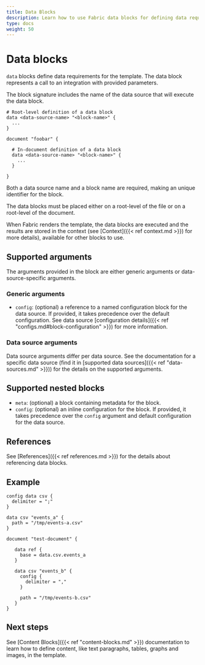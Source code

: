 ```yaml
---
title: Data Blocks
description: Learn how to use Fabric data blocks for defining data requirements for the templates.
type: docs
weight: 50
---
```

# Data blocks

`data` blocks define data requirements for the template. The data block represents a call to an
integration with provided parameters.

The block signature includes the name of the data source that will execute the data block.

```hcl
# Root-level definition of a data block
data <data-source-name> "<block-name>" {
  ...
}

document "foobar" {

  # In-document definition of a data block
  data <data-source-name> "<block-name>" {
    ...
  }

}
```

Both a data source name and a block name are required, making an unique identifier for the block.

The data blocks must be placed either on a root-level of the file or on a root-level of the
document.

When Fabric renders the template, the data blocks are executed and the results are stored in the
context (see [Context]({{< ref context.md >}}) for more details), available for other blocks to use.

## Supported arguments

The arguments provided in the block are either generic arguments or data-source-specific arguments.

### Generic arguments

- `config`: (optional) a reference to a named configuration block for the data source. If provided,
  it takes precedence over the default configuration. See data source [configuration details]({{<
  ref "configs.md#block-configuration" >}}) for more information.

### Data source arguments

Data source arguments differ per data source. See the documentation for a specific data source (find
it in [supported data sources]({{< ref "data-sources.md" >}})) for the details on the supported
arguments.

## Supported nested blocks

- `meta`: (optional) a block containing metadata for the block.
- `config`: (optional) an inline configuration for the block. If provided, it takes precedence over
  the `config` argument and default configuration for the data source.

## References

See [References]({{< ref references.md >}}) for the details about referencing data blocks.

## Example

```hcl
config data csv {
  delimiter = ";"
}

data csv "events_a" {
  path = "/tmp/events-a.csv"
}

document "test-document" {

   data ref {
     base = data.csv.events_a
   }

   data csv "events_b" {
     config {
       delimiter = ","
     }

     path = "/tmp/events-b.csv"
   }
}
```

## Next steps

See [Content Blocks]({{< ref "content-blocks.md" >}}) documentation to learn how to define content, like text paragraphs, tables, graphs and images, in the template.
